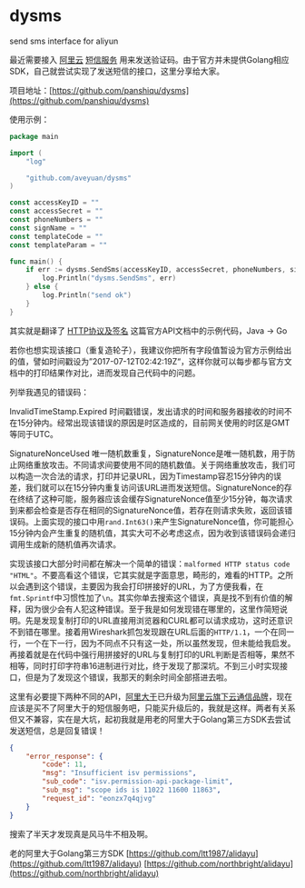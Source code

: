 # dysms
send sms interface for aliyun

最近需要接入 [阿里云](https://www.aliyun.com/) [短信服务](https://www.aliyun.com/product/sms) 用来发送验证码。由于官方并未提供Golang相应SDK，自己就尝试实现了发送短信的接口，这里分享给大家。

项目地址：[https://github.com/panshiqu/dysms](https://github.com/panshiqu/dysms)

使用示例：
```GO
package main

import (
	"log"

	"github.com/aveyuan/dysms"
)

const accessKeyID = ""
const accessSecret = ""
const phoneNumbers = ""
const signName = ""
const templateCode = ""
const templateParam = ""

func main() {
	if err := dysms.SendSms(accessKeyID, accessSecret, phoneNumbers, signName, templateParam, templateCode); err != nil {
		log.Println("dysms.SendSms", err)
	} else {
		log.Println("send ok")
	}
}

```

其实就是翻译了 [HTTP协议及签名](https://help.aliyun.com/document_detail/56189.html) 这篇官方API文档中的示例代码，Java -> Go

若你也想实现该接口（重复造轮子），我建议你把所有字段值暂设为官方示例给出的值，譬如时间戳设为”2017-07-12T02:42:19Z“，这样你就可以每步都与官方文档中的打印结果作对比，进而发现自己代码中的问题。

列举我遇见的错误码：

InvalidTimeStamp.Expired
时间戳错误，发出请求的时间和服务器接收的时间不在15分钟内。经常出现该错误的原因是时区造成的，目前网关使用的时区是GMT等同于UTC。

SignatureNonceUsed
唯一随机数重复，SignatureNonce是唯一随机数，用于防止网络重放攻击。不同请求间要使用不同的随机数值。关于网络重放攻击，我们可以构造一次合法的请求，打印并记录URL，因为Timestamp容忍15分钟内的误差，我们就可以在15分钟内重复访问该URL进而发送短信。SignatureNonce的存在终结了这种可能，服务器应该会缓存SignatureNonce值至少15分钟，每次请求到来都会检查是否存在相同的SignatureNonce值，若存在则请求失败，返回该错误码。上面实现的接口中用```rand.Int63()```来产生SignatureNonce值，你可能担心15分钟内会产生重复的随机值，其实大可不必考虑这点，因为收到该错误码会递归调用生成新的随机值再次请求。

实现该接口大部分时间都在解决一个简单的错误：```malformed HTTP status code "HTML"```。不要高看这个错误，它其实就是字面意思，畸形的，难看的HTTP。之所以会遇到这个错误，主要因为我会打印拼接好的URL，为了方便我看，在```fmt.Sprintf```中习惯性加了```\n```。其实你单去搜索这个错误，真是找不到有价值的解释，因为很少会有人犯这种错误。至于我是如何发现错在哪里的，这里作简短说明。先是发现复制打印的URL直接用浏览器和CURL都可以请求成功，这时还意识不到错在哪里。接着用Wireshark抓包发现跟在URL后面的```HTTP/1.1```，一个在同一行，一个在下一行，因为不同点不只有这一处，所以虽然发现，但未能给我启发。再接着就是在代码中强行用拼接好的URL与复制打印的URL判断是否相等，果然不相等，同时打印字符串16进制进行对比，终于发现了那深坑。不到三小时实现接口，但是为了发现这个错误，我那天的剩余时间全部搭进去啦。

这里有必要提下两种不同的API，[阿里大于](https://open.taobao.com/doc2/apiDetail.htm?apiId=25450)已升级为[阿里云旗下云通信品牌](https://help.aliyun.com/document_detail/55284.html)，现在应该是买不了阿里大于的短信服务吧，只能买升级后的，我就是这样。两者有关系但又不兼容，实在是大坑，起初我就是用老的阿里大于Golang第三方SDK去尝试发送短信，总是回复错误！
```JSON
{
    "error_response": {
        "code": 11,
        "msg": "Insufficient isv permissions",
        "sub_code": "isv.permission-api-package-limit",
        "sub_msg": "scope ids is 11022 11600 11863",
        "request_id": "eonzx7q4qjvg"
    }
}
```
搜索了半天才发现真是风马牛不相及啊。

老的阿里大于Golang第三方SDK
[https://github.com/ltt1987/alidayu](https://github.com/ltt1987/alidayu)
[https://github.com/northbright/alidayu](https://github.com/northbright/alidayu)

